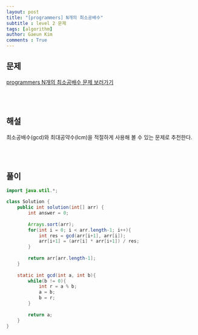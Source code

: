 ```yaml
---
layout: post
title: "[programmers] N개의 최소공배수"
subtitle : level 2 문제
tags: [algorithm]
author: Gaeun Kim
comments : True
---
```


<h2>문제</h2>

[programmers N개의 최소공배수 문제 보러가기](https://programmers.co.kr/learn/courses/30/lessons/12953)

<br><br>

<h2>해설</h2>

최소공배수(gcd)와 최대공약수(lcm)을 적절하게 사용해 볼 수 있는 문제로 추천한다.

<br><br>

<h2>풀이</h2>

```java
import java.util.*;

class Solution {
    public int solution(int[] arr) {
        int answer = 0;
        
        Arrays.sort(arr);
        for(int i = 0; i < arr.length-1; i++){
            int res = gcd(arr[i+1], arr[i]);
            arr[i+1] = (arr[i] * arr[i+1]) / res;
        }
        
        return arr[arr.length-1];
    }
    
    static int gcd(int a, int b){
        while(b != 0){
            int r = a % b;
            a = b;
            b = r;
        }
        
        return a;
    }
}
```


